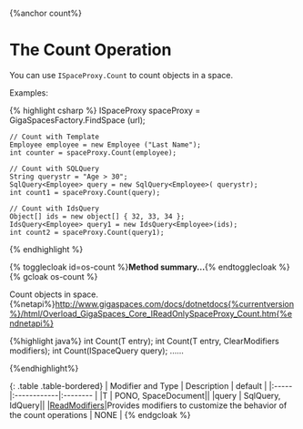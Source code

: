 
{%anchor count%}

# The Count Operation


You can use `ISpaceProxy.Count` to count objects in a space.


Examples:

{% highlight csharp %}
    ISpaceProxy spaceProxy = GigaSpacesFactory.FindSpace (url);

    // Count with Template
    Employee employee = new Employee ("Last Name");
    int counter = spaceProxy.Count(employee);

    // Count with SQLQuery
    String querystr	= "Age > 30";
    SqlQuery<Employee> query = new SqlQuery<Employee>( querystr);
    int count1 = spaceProxy.Count(query);

    // Count with IdsQuery
    Object[] ids = new object[] { 32, 33, 34 };
    IdsQuery<Employee> query1 = new IdsQuery<Employee>(ids);
    int count2 = spaceProxy.Count(query1);
{% endhighlight %}



{% togglecloak id=os-count %}**Method summary...**{% endtogglecloak %}
{% gcloak os-count %}

Count objects in space.{%netapi%}http://www.gigaspaces.com/docs/dotnetdocs{%currentversion%}/html/Overload_GigaSpaces_Core_IReadOnlySpaceProxy_Count.htm{%endnetapi%}

{%highlight java%}
int Count(T entry);
int Count(T entry, ClearModifiers modifiers);
int Count(ISpaceQuery<T> query);
......

{%endhighlight%}

{: .table .table-bordered}
| Modifier and Type | Description | default |
|:-----|:------------|:-------- |
|T          | PONO, SpaceDocument||
|query         | SqlQuery, IdQuery||
|[ReadModifiers](http://www.gigaspaces.com/docs/dotnetdocs{%currentversion%}/html/P_GigaSpaces_Core_IReadOnlySpaceProxy_ReadModifiers.htm)|Provides modifiers to customize the behavior of the count operations | NONE  |
{% endgcloak  %}


